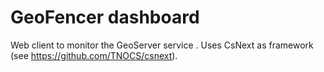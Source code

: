 # GeoFencer dashboard

Web client to monitor the GeoServer service . Uses CsNext as framework (see <https://github.com/TNOCS/csnext>). 